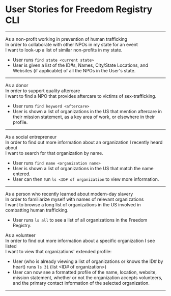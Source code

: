 User Stories for Freedom Registry CLI
==================================================

<hr />

As a non-profit working in prevention of human trafficking<br />
In order to collaborate with other NPOs in my state for an event<br />
I want to look-up a list of similar non-profits in my state.

  - User runs `find state <current state>`
  - User is given a list of the ID#s, Names, City/State Locations, and Websites (if applicable) of all the NPOs in the User's state.

<hr />

As a donor<br/>
In order to support quality aftercare<br />
I want to find a NPO that provides aftercare to victims of sex-trafficking.

  - User runs `find keyword <aftercare>`
  - User is shown a list of organizations in the US that mention aftercare in their mission statement, as a key area of work, or elsewhere in their profile.

<hr />

As a social entrepreneur<br />
In order to find out more information about an organization I recently heard about<br />
I want to search for that organization by name.

  - User runs `find name <organization name>`
  - User is shown a list of organizations in the US that match the name entered.
  - User can then run `ls <ID# of organization` to view more information.

<hr />

As a person who recently learned about modern-day slavery<br />
In order to familiarize myself with names of relevant organizations<br />
I want to browse a long list of organizations in the US involved in combatting human trafficking.

  - User runs `ls all` to see a list of all organizations in the Freedom Registry.

As a volunteer<br/>
In order to find out more information about a specific organization I see listed<br/>
I want to view that organizations' extended profile:

  - User (who is already viewing a list of organizations or knows the ID# by heart) runs `ls 31` (list <ID# of organization>)
  - User can now see a formatted profile of the name, location, website, mission statement, whether or not the organization accepts volunteers, and the primary contact information of the selected organization.

<hr />
